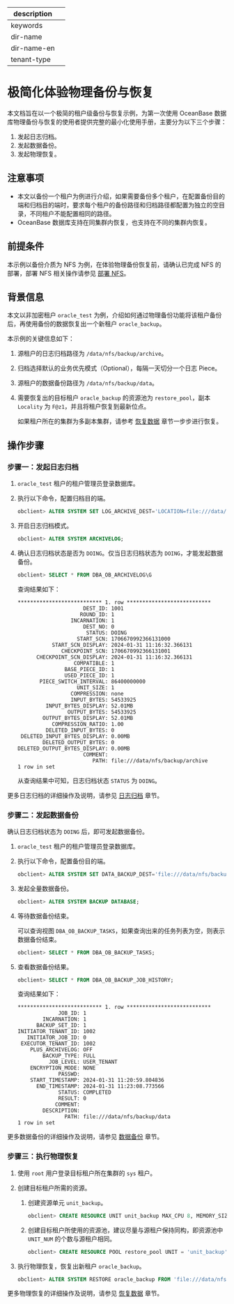 |description||
|---|---|
|keywords||
|dir-name||
|dir-name-en||
|tenant-type||

# 极简化体验物理备份与恢复

本文档旨在以一个极简的租户级备份与恢复示例，为第一次使用 OceanBase 数据库物理备份与恢复的使用者提供完整的最小化使用手册，主要分为以下三个步骤：

1. 发起日志归档。
2. 发起数据备份。
3. 发起物理恢复。

## 注意事项

* 本文以备份一个租户为例进行介绍，如果需要备份多个租户，在配置备份目的端和归档目的端时，要求每个租户的备份路径和归档路径都配置为独立的空目录，不同租户不能配置相同的路径。
* OceanBase 数据库支持在同集群内恢复，也支持在不同的集群内恢复。

## 前提条件

本示例以备份介质为 NFS 为例，在体验物理备份恢复前，请确认已完成 NFS 的部署，部署 NFS 相关操作请参见 [部署 NFS](200.deploy-nfs.md)。

## 背景信息

本文以非加密租户 `oracle_test` 为例，介绍如何通过物理备份功能将该租户备份后，再使用备份的数据恢复出一个新租户 `oracle_backup`。

本示例的关键信息如下：

1. 源租户的日志归档路径为 `/data/nfs/backup/archive`。
2. 归档选择默认的业务优先模式（Optional），每隔一天切分一个日志 Piece。
3. 源租户的数据备份路径为 `/data/nfs/backup/data`。
4. 需要恢复出的目标租户 `oracle_backup` 的资源池为 `restore_pool`，副本 `Locality` 为 `F@z1`，并且将租户恢复到最新位点。 

   如果租户所在的集群为多副本集群，请参考 [恢复数据](600.restore-data/100.preparation-before-recovery.md) 章节一步步进行恢复。

## 操作步骤

### 步骤一：发起日志归档

1. `oracle_test` 租户的租户管理员登录数据库。

2. 执行以下命令，配置归档目的端。

   ```sql
   obclient> ALTER SYSTEM SET LOG_ARCHIVE_DEST='LOCATION=file:///data/nfs/backup/archive';
   ```

3. 开启日志归档模式。

   ```sql
   obclient> ALTER SYSTEM ARCHIVELOG;
   ```

4. 确认日志归档状态是否为 `DOING`。仅当日志归档状态为 `DOING`，才能发起数据备份。

   ```sql
   obclient> SELECT * FROM DBA_OB_ARCHIVELOG\G
   ```

   查询结果如下：

   ```shell
   *************************** 1. row ***************************
                        DEST_ID: 1001
                       ROUND_ID: 1
                    INCARNATION: 1
                        DEST_NO: 0
                         STATUS: DOING
                      START_SCN: 1706670992366131000
              START_SCN_DISPLAY: 2024-01-31 11:16:32.366131
                 CHECKPOINT_SCN: 1706670992366131001
         CHECKPOINT_SCN_DISPLAY: 2024-01-31 11:16:32.366131
                     COMPATIBLE: 1
                  BASE_PIECE_ID: 1
                  USED_PIECE_ID: 1
          PIECE_SWITCH_INTERVAL: 86400000000
                      UNIT_SIZE: 1
                    COMPRESSION: none
                    INPUT_BYTES: 54533925
            INPUT_BYTES_DISPLAY: 52.01MB
                   OUTPUT_BYTES: 54533925
           OUTPUT_BYTES_DISPLAY: 52.01MB
              COMPRESSION_RATIO: 1.00
            DELETED_INPUT_BYTES: 0
    DELETED_INPUT_BYTES_DISPLAY: 0.00MB
           DELETED_OUTPUT_BYTES: 0
   DELETED_OUTPUT_BYTES_DISPLAY: 0.00MB
                        COMMENT:
                           PATH: file:///data/nfs/backup/archive
   1 row in set
   ```

   从查询结果中可知，日志归档状态 `STATUS` 为 `DOING`。

更多日志归档的详细操作及说明，请参见 [日志归档](300.log-archive/100.overview-of-log-archive.md) 章节。

### 步骤二：发起数据备份

确认日志归档状态为 `DOING` 后，即可发起数据备份。

1. `oracle_test` 租户的租户管理员登录数据库。

2. 执行以下命令，配置备份目的端。

   ```sql
   obclient> ALTER SYSTEM SET DATA_BACKUP_DEST='file:///data/nfs/backup/data';
   ```

3. 发起全量数据备份。

   ```sql
   obclient> ALTER SYSTEM BACKUP DATABASE;
   ```

4. 等待数据备份结束。

   可以查询视图 `DBA_OB_BACKUP_TASKS`，如果查询出来的任务列表为空，则表示数据备份结束。

   ```sql
   obclient> SELECT * FROM DBA_OB_BACKUP_TASKS;
   ```

5. 查看数据备份结果。

   ```sql
   obclient> SELECT * FROM DBA_OB_BACKUP_JOB_HISTORY;
   ```

   查询结果如下：

   ```shell
   *************************** 1. row ***************************
                JOB_ID: 1
           INCARNATION: 1
         BACKUP_SET_ID: 1
   INITIATOR_TENANT_ID: 1002
      INITIATOR_JOB_ID: 0
    EXECUTOR_TENANT_ID: 1002
       PLUS_ARCHIVELOG: OFF
           BACKUP_TYPE: FULL
             JOB_LEVEL: USER_TENANT
       ENCRYPTION_MODE: NONE
                PASSWD:
       START_TIMESTAMP: 2024-01-31 11:20:59.804836
         END_TIMESTAMP: 2024-01-31 11:23:08.773566
                STATUS: COMPLETED
                RESULT: 0
               COMMENT:
           DESCRIPTION:
                  PATH: file:///data/nfs/backup/data
   1 row in set
   ```

更多数据备份的详细操作及说明，请参见 [数据备份](400.data-backup/100.preparation-before-data-backup.md) 章节。

### 步骤三：执行物理恢复

1. 使用 `root` 用户登录目标租户所在集群的 `sys` 租户。

2. 创建目标租户所需的资源。

   1. 创建资源单元 `unit_backup`。

      ```sql
      obclient> CREATE RESOURCE UNIT unit_backup MAX_CPU 8, MEMORY_SIZE = '16G', MAX_IOPS 10240, MIN_IOPS=10240;
      ```

   2. 创建目标租户所使用的资源池，建议尽量与源租户保持同构，即资源池中 `UNIT_NUM` 的个数与源租户相同。

      ```sql
      obclient> CREATE RESOURCE POOL restore_pool UNIT = 'unit_backup', UNIT_NUM = 1, ZONE_LIST = ('z1');
      ```

3. 执行物理恢复，恢复出新租户 `oracle_backup`。

   ```sql
   obclient> ALTER SYSTEM RESTORE oracle_backup FROM 'file:///data/nfs/backup/data,file:///data/nfs/backup/archive' WITH 'pool_list=restore_pool&locality=F@z1';
   ```

更多物理恢复的详细操作及说明，请参见 [恢复数据](600.restore-data/100.preparation-before-recovery.md) 章节。
